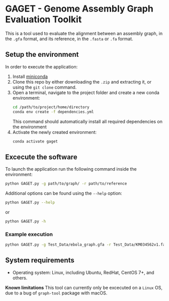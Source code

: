 # GAGET - Genome Assembly Graph Evaluation Toolkit

This is a tool used to evaluate the alignment between an assembly graph, in the `.gfa` format, and its reference, in the `.fasta` or `.fa` format.

## Setup the environment

In order to execute the application:

1. Install [miniconda](https://docs.conda.io/en/latest/miniconda.html)
2. Clone this repo by either downloading the `.zip` and extracting it, or using the `git clone` command.
3. Open a terminal, navigate to the project folder and create a new conda environment:
   ```bash
   cd /path/to/project/home/directory
   conda env create -f dependencies.yml
   ```
   This command should automatically install all required dependencies on the environment
4. Activate the newly created environment:
   ```bash
   conda activate gaget
   ```

## Excecute the software

To launch the application run the following command inside the environment:

```bash
python GAGET.py -g path/to/graph/ -r path/to/reference
```

Additional options can be found using the `--help` option:

```bash
python GAGET.py --help
```

or

```bash
python GAGET.py -h
```

### Example execution

```bash
python GAGET.py -g Test_Data/ebola_graph.gfa -r Test_Data/KM034562v1.fa
```

## System requirements

- Operating system: Linux, including Ubuntu, RedHat, CentOS 7+, and others.

**Known limitations**
This tool can currently only be excecuted on a `Linux` OS, due to a bug of `graph-tool` package with macOS.
